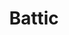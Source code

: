 ---
language: id
layout: product-item
title: Battic
description: Description in &amp; Battic
keyword: keyword in Battic
image: /images/Battic-Bush-Hammer-website.jpg
sub-title: Battic
article-1: Any custom size upon order <br>Thickness &#58; 3/8″<br>Panel &#58; Bushhammer<br>Color &#58; Almond based with small flecks of seashells
title-right: Battic
article-right: Battic
title-2: Battic
article-2: Battic
article-3: Battic
alt-slide1: Battic
alt-slide2: Battic
alt-slide3: Battic
slide1: /images/Battic-Bush-Hammer-website.jpg
slide2: /images/Battic-Bush-Hammer-website.jpg
slide3: /images/Battic-Bush-Hammer-website.jpg
---